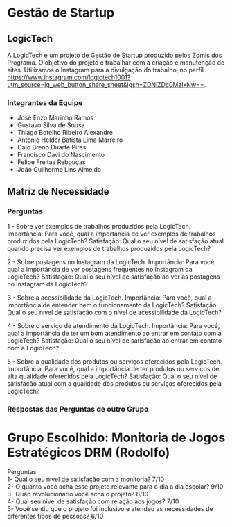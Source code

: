 # Gestão de Startup

## LogicTech

A LogicTech é um projeto de Gestão de Startup produzido pelos Zomis dos Programa. O objetivo do projeto é trabalhar com a criação e manutenção de sites. Utilizamos o Instagram para a divulgação do trabalho, no perfil https://www.instagram.com/logictech1001?utm_source=ig_web_button_share_sheet&igsh=ZDNlZDc0MzIxNw==.

### Integrantes da Equipe

- José Enzo Marinho Ramos
- Gustavo Silva de Sousa
- Thiago Botelho Ribeiro Alexandre
- Antonio Helder Batista Lima Marreiro
- Caio Breno Duarte Pires
- Francisco Davi do Nascimento
- Felipe Freitas Rebouças
- João Guilherme Lins Almeida

## Matriz de Necessidade

### Perguntas

1 -  Sobre ver exemplos de trabalhos produzidos pela LogicTech.
Importância: Para você, qual a importância de ver exemplos de trabalhos produzidos pela LogicTech?
Satisfação: Qual o seu nível de satisfação atual quando precisa ver exemplos de trabalhos produzidos pela LogicTech?

2 - Sobre postagens no Instagram da LogicTech.
Importância: Para vocé, qual a importância de ver postagens frequentes no Instagram da LogicTech?
Satisfação: Qual o seu nível de satisfação ao ver as postagens no Instagram da LogicTech?

3 - Sobre a acessibilidade da LogicTech.
Importância: Para você, qual a importância de entender bem o funcionamento da LogicTech?
Satisfação: Qual o seu nível de satisfação com o nível de acessibilidade da LogicTech?

4 - Sobre o serviço de atendimento da LogicTech.
Importância: Para vocé, qual a importância de ter um bom atendimento ao entrar em contato com a LogicTech?
Satisfação: Qual o seu nível de satisfação ao entrar em contato com a LogicTech?

5 - Sobre a qualidade dos produtos ou serviços oferecidos pela LogicTech.
Importância: Para você, qual a importância de ter produtos ou serviços de alta qualidade oferecidos pela LogicTech?
Satisfação: Qual o seu nível de satisfação atual com a qualidade dos produtos ou serviços oferecidos pela LogicTech?

### Respostas das Perguntas de outro Grupo
# Grupo Escolhido: Monitoria de Jogos Estratégicos DRM (Rodolfo)

Perguntas
<br>
1- Qual o seu nível de satisfação com a monitoria? 7/10
<br>
2- O quanto você acha esse projeto relevante para o dia a dia escolar? 9/10
<br>
3- Quão revolucionario você acha o projeto? 8/10 
<br>
4- Qual seu nivel de satisfação com relação aos jogos? 7/10
<br>
5- Você sentiu que o projeto foi inclusivo e atendeu as necessidades de diferentes tipos de pessoas? 6/10
